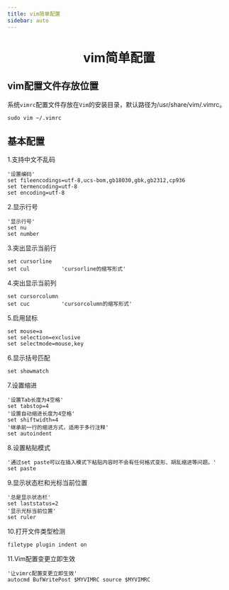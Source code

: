 ```yaml
---
title: vim简单配置
sidebar: auto
---
```


# <center>vim简单配置</center>

## vim配置文件存放位置

系统`vimrc`配置文件存放在`Vim`的安装目录，默认路径为/usr/share/vim/.vimrc。

```shell
sudo vim ~/.vimrc
```

## **基本配置**

  1.支持中文不乱码

  ```shell
  '设置编码'
  set fileencodings=utf-8,ucs-bom,gb18030,gbk,gb2312,cp936
  set termencoding=utf-8
  set encoding=utf-8
  ```

  2.显示行号

  ```shell
  '显示行号'
  set nu
  set number
  ```

  3.突出显示当前行

  ```shell
  set cursorline
  set cul          'cursorline的缩写形式'
  ```

  4.突出显示当前列

  ```shell
  set cursorcolumn
  set cuc          'cursorcolumn的缩写形式'
  ```

  5.启用鼠标

  ```shell
  set mouse=a
  set selection=exclusive
  set selectmode=mouse,key
  ```

  6.显示括号匹配

  ```shell
  set showmatch
  ```

  7.设置缩进

  ```shell
  '设置Tab长度为4空格'
  set tabstop=4
  '设置自动缩进长度为4空格'
  set shiftwidth=4
  '继承前一行的缩进方式，适用于多行注释'
  set autoindent
  ```

  8.设置粘贴模式

  ```shell
  '通过set paste可以在插入模式下粘贴内容时不会有任何格式变形、胡乱缩进等问题。'
  set paste
  ```

  9.显示状态栏和光标当前位置

  ```shell
  '总是显示状态栏'
  set laststatus=2
  '显示光标当前位置'
  set ruler
  ```

  10.打开文件类型检测

  ```shell
  filetype plugin indent on
  ```

  11.Vim配置变更立即生效

  ```shell
  '让vimrc配置变更立即生效'
  autocmd BufWritePost $MYVIMRC source $MYVIMRC
  ```